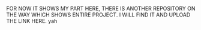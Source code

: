 FOR NOW IT SHOWS MY PART HERE, THERE IS ANOTHER REPOSITORY ON THE WAY WHICH SHOWS ENTIRE PROJECT. I WILL FIND IT AND UPLOAD THE LINK HERE.
yah
